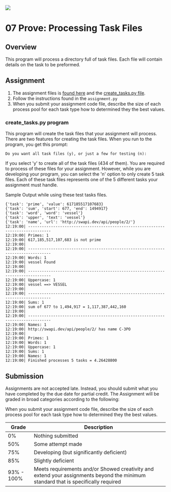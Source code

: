 ![](../site/banner.png)

# 07 Prove: Processing Task Files

## Overview

This program will process a directory full of task files.  Each file will contain details on the task to be preformed.

## Assignment

1. The assignment files is [found here](assignment/assignment.py) and the [create_tasks.py file](assignment/create_tasks.py).
1. Follow the instructions found in the `assignment.py`
1. When you submit your assignment code file, describe the size of each process pool for each task type how to determined they the best values.

### create_tasks.py program

This program will create the task files that your assignment will process.  There are two features for creating the task files.  When you run to the program, you get this prompt:

```
Do you want all task files (y), or just a few for testing (n): 
```

If you select 'y' to create all of the task files (434 of them).  You are required to process of these files for your assignment.  However, while you are developing your program, you can select the 'n' option to only create 5 task files.  Each of these task files represents one of the 5 different tasks your assignment must handle.

Sample Output while using these test tasks files.

```
{'task': 'prime', 'value': 617185517107683}
{'task': 'sum', 'start': 677, 'end': 1494917}
{'task': 'word', 'word': 'vessel'}
{'task': 'upper', 'text': 'vessel'}
{'task': 'name', 'url': 'http://swapi.dev/api/people/2/'}
12:19:00| --------------------------------------------------------------------------------
12:19:00| Primes: 1
12:19:00| 617,185,517,107,683 is not prime
12:19:00|  
12:19:00| --------------------------------------------------------------------------------
12:19:00| Words: 1
12:19:00| vessel Found
12:19:00|
12:19:00| --------------------------------------------------------------------------------
12:19:00| Uppercase: 1
12:19:00| vessel ==> VESSEL
12:19:00|
12:19:00| --------------------------------------------------------------------------------
12:19:00| Sums: 1
12:19:00| sum of 677 to 1,494,917 = 1,117,387,442,160
12:19:00|
12:19:00| --------------------------------------------------------------------------------
12:19:00| Names: 1
12:19:00| http://swapi.dev/api/people/2/ has name C-3PO
12:19:00|
12:19:00| Primes: 1
12:19:00| Words: 1
12:19:00| Uppercase: 1
12:19:00| Sums: 1
12:19:00| Names: 1
12:19:00| Finished processes 5 tasks = 4.26428800
```

## Submission

Assignments are not accepted late. Instead, you should submit what you have completed by the due date for partial credit. The Assignment will be graded in broad categories according to the following:

When you submit your assignment code file, describe the size of each process pool for each task type how to determined they the best values.


| Grade | Description |
|-------|-------------|
| 0% | Nothing submitted |
| 50% | Some attempt made |
| 75% | Developing (but significantly deficient) |
| 85% | Slightly deficient |
| 93% - 100%| Meets requirements and/or Showed creativity and extend your assignments beyond the minimum standard that is specifically required |
